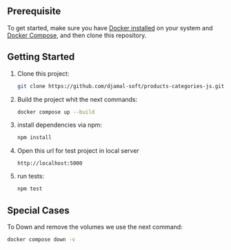 ## Prerequisite

To get started, make sure you have [Docker installed](https://docs.docker.com/) on your system and [Docker Compose](https://docs.docker.com/compose/install/), and then clone this repository.

## Getting Started


1. Clone this project:

   ```sh
   git clone https://github.com/djamal-soft/products-categories-js.git
   ```

2. Build the project whit the next commands:

   ```sh
   docker compose up --build
   ```

3. install dependencies via npm:

   ```sh
   npm install
   ```
   
4. Open this url for test project in local server

    ```
    http://localhost:5000
    ```

5. run tests:

   ```sh
   npm test
   ```
## Special Cases

To Down and remove the volumes we use the next command:

```sh
docker compose down -v
```
